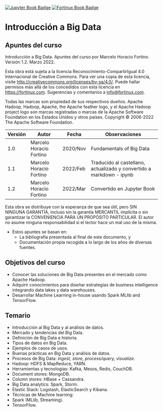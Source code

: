 [![Jupyter Book Badge](https://jupyterbook.org/badge.svg)](<https://jupyterbook.org>)
[![Fortinux Book Badge](https://fortinux.com/FortinuxBook.svg)](<https://fortinux.com>) 

# Introducción a Big Data
## Apuntes del curso

Introducción a Big Data. Apuntes del curso por Marcelo Horacio Fortino. Versión 1.2. Marzo 2022.    

Esta obra está sujeta a la licencia Reconocimiento-CompartirIgual 4.0 Internacional de Creative Commons. Para ver una copia de esta licencia, visite <http://creativecommons.org/licenses/by-sa/4.0/>. Puede hallar permisos más allá de los concedidos con esta licencia en <https://fortinux.com>. Sugerencias y comentarios a <info@fortinux.com>.     

Todas las marcas son propiedad de sus respectivos dueños. Apache Hadoop, Hadoop, Apache, the Apache feather logo, y el Apache Hadoop project logo son marcas registradas o marcas de la Apache Software Foundation en los Estados Unidos y otros países. Copyright © 2006-2022 The Apache Software Foundation.    
    
| Versión | Autor | Fecha | Observaciones |
|------- | ---------------- | -------- | -----------|
| 1.0 | Marcelo Horacio Fortino | 2020/Nov | Fundamentals of Big Data |
| 1.1 | Marcelo Horacio Fortino | 2022/Feb | Traducido al castellano, actualizado y convertido a markdown - ipynb |    
| 1.2 | Marcelo Horacio Fortino | 2022/Mar | Convertido en Jupyter Book |    


Esta obra se distribuye con la esperanza de que sea útil, pero SIN NINGUNA GARANTÍA, incluso sin la garantía MERCANTIL implícita o sin garantizar la CONVENIENCIA PARA UN PROPÓSITO PARTICULAR. El autor no asume ninguna responsabilidad si el lector hace un mal uso de la misma.    
    
- Estos apuntes se basan en: 
    - La bibliografía presentada al final de este documento, y
    - Documentación propia recogida a lo largo de los años de diversas fuentes.
        
## Objetivos del curso    

- Conocer las soluciones de Big Data presentes en el mercado como Apache Hadoop.
- Adquirir conocimientos para diseñar estrategias de business intelligence integrando data lakes y data warehouses.
- Desarrollar Machine Learning in-house usando Spark MLlib and TensorFlow.    
    
## Temario    
    
- Introducción al Big Data y al análisis de datos.
- Mercado y tendencias del Big Data.
- Definición de Big Data e historia.
- Tipos de datos en Big Data.
- Ejemplos de casos de usos.
- Buenas prácticas en Big Data y análisis de datos.
- Procesos de Big Data: *ingest, store, process/query, visualize*.
- Hadoop: HDFS & MapReduce, YARN.
- Herramientas y tecnologías: Kafka, Mesos, Redis, CouchDB.
- Document stores: MongoDB.
- Column stores: HBase + Cassandra.
- Big Data analytics: Spark, Storm.
- Elastic Stack: Logstash, ElasticSearch y Kibana.
- Técnicas de Machine learning:
- Spark (MLlib, Streaming).
- TensorFlow.    


